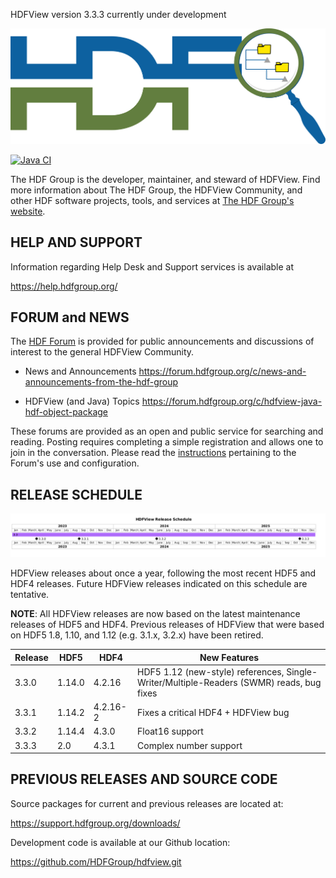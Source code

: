 HDFView version 3.3.3 currently under development

![HDF5 Logo](src/HDFView.png)

[![Java CI](https://github.com/HDFGroup/hdfview/actions/workflows/ant.yml/badge.svg)](https://github.com/HDFGroup/hdfview/actions/workflows/ant.yml)

The HDF Group is the developer, maintainer, and steward of HDFView. Find more
information about The HDF Group, the HDFView Community, and other HDF software projects,
tools, and services at [The HDF Group's website](https://www.hdfgroup.org/). 


HELP AND SUPPORT
----------------
Information regarding Help Desk and Support services is available at

   https://help.hdfgroup.org/


FORUM and NEWS
--------------
The [HDF Forum](https://forum.hdfgroup.org) is provided for public announcements and discussions
of interest to the general HDFView Community.

   - News and Announcements
   https://forum.hdfgroup.org/c/news-and-announcements-from-the-hdf-group

   - HDFView (and Java) Topics
   https://forum.hdfgroup.org/c/hdfview-java-hdf-object-package

These forums are provided as an open and public service for searching and reading.
Posting requires completing a simple registration and allows one to join in the
conversation.  Please read the [instructions](https://forum.hdfgroup.org/t/quickstart-guide-welcome-to-the-new-hdf-forum
) pertaining to the Forum's use and configuration.

RELEASE SCHEDULE
----------------

![HDFView release schedule](docs/img/release-schedule.png) 

HDFView releases about once a year, following the most recent HDF5 and HDF4 releases.
Future HDFView releases indicated on this schedule are tentative.

**NOTE**: All HDFView releases are now based on the latest maintenance releases
of HDF5 and HDF4. Previous releases of HDFView that were based on HDF5 1.8,
1.10, and 1.12 (e.g. 3.1.x, 3.2.x) have been retired.

| Release | HDF5 | HDF4 | New Features |
| ------- | ---- | ---- | ------------ |
| 3.3.0 | 1.14.0 | 4.2.16 | HDF5 1.12 (new-style) references, Single-Writer/Multiple-Readers (SWMR) reads, bug fixes |
| 3.3.1 | 1.14.2 | 4.2.16-2 | Fixes a critical HDF4 + HDFView bug |
| 3.3.2 | 1.14.4 | 4.3.0 | Float16 support |
| 3.3.3 | 2.0    | 4.3.1 | Complex number support |


PREVIOUS RELEASES AND SOURCE CODE
--------------------------------------------
Source packages for current and previous releases are located at:
    
   https://support.hdfgroup.org/downloads/

Development code is available at our Github location:
    
   https://github.com/HDFGroup/hdfview.git

